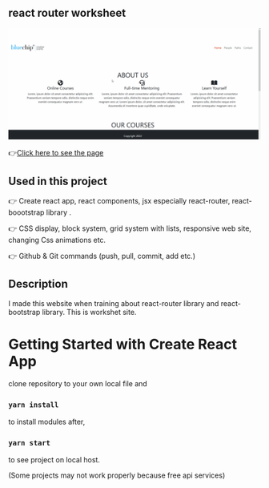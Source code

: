 ## react router worksheet
![Animation](https://github.com/bbluechip/react-router-site/blob/master/react-router%20site.gif)


👉[Click here to see the page](https://react-router-site.vercel.app/)


## Used in this project
👉 Create react app, react components, jsx especially react-router, react-boootstrap library .

👉 CSS display, block system, grid system with lists, responsive web site, changing Css animations etc.

👉 Github & Git commands (push, pull, commit, add etc.)

## Description
I made this website when training about react-router library and react-bootstrap library. This is workshet site.

# Getting Started with Create React App
clone repository to your own local file and

### `yarn install`

to install modules after,

### `yarn start`

to see project on local host. 

(Some projects may not work properly because free api services)
